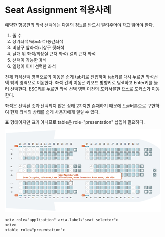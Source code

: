 # Seat Assignment 적용사례

예약한 항공편의 좌석 선택에는 다음의 정보를 반드시 알려주어야 하고 읽어야 한다.

1. 줄 수
2. 창가좌석/복도좌석/중간좌석
3. 비상구 앞좌석/비상구 뒷좌석
4. 날개 위 좌석/화장실 근처 좌석/ 갤리 근처 좌석
5. 선택이 가능한 좌석
6. 일행이 이미 선택한 좌석

전체 좌석선택 영역으로의 이동은 쉽게 tab키로 진입하며 tab키를 다시 누르면 좌석선택 밖의 영역으로 이동한다. 좌석 간의 이동은 키보드 방향키로 탐색하고 Enter키를 눌러 선택한다. ESC키를 누르면 좌석 선택 영역 이전의 포커서블한 요소로 포커스가 이동한다.

좌석은 선택된 것과 선택되지 않은 상태 2가지만 존재하기 때문에 토글버튼으로 구현하여 현재 좌석의 상태를 쉽게 사용자에게 알릴 수 있다.

표 형태이지만 표가 아니므로 table은 role="presentation" 삽입이 필요하다. 

![](../../.gitbook/assets/521.png)

```markup
<div role="application" aria-label="seat selector">
<div>
<table role="presentation">
```

